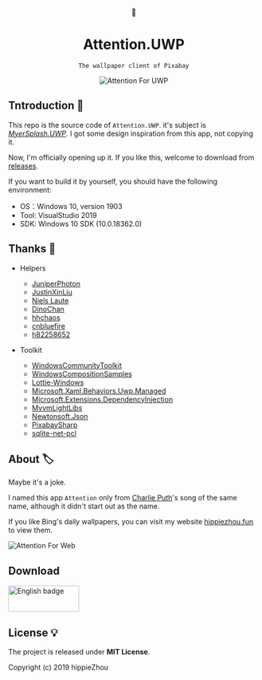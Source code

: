 <div align='center'>

📸

#  Attention.UWP

`The wallpaper client of Pixabay`

![Attention For UWP](images/uwp.png)

</div>

## Tntroduction 🎉

This repo is the source code of `Attention.UWP`. it's subject is *[MyerSplash.UWP](https://github.com/JuniperPhoton/MyerSplash.UWP)*. I got some design inspiration from this app, not copying it. 

Now, I'm officially opening up it. If you like this, welcome to download from [releases](https://github.com/hippieZhou/Attention/releases).

If you want to build it by yourself, you should have the following environment:

- OS：Windows 10, version 1903
- Tool: VisualStudio 2019
- SDK: Windows 10 SDK (10.0.18362.0)

## Thanks 💬

- Helpers
  - [JuniperPhoton](https://github.com/JuniperPhoton)
  - [JustinXinLiu](https://github.com/JustinXinLiu)
  - [Niels Laute](https://github.com/niels9001)
  - [DinoChan](https://github.com/DinoChan)
  - [hhchaos](https://github.com/HHChaos)
  - [cnbluefire](https://github.com/cnbluefire)
  - [h82258652](https://github.com/h82258652)

- Toolkit
  - [WindowsCommunityToolkit](https://github.com/windows-toolkit/WindowsCommunityToolkit)
  - [WindowsCompositionSamples](https://github.com/microsoft/WindowsCompositionSamples)
  - [Lottie-Windows](https://github.com/windows-toolkit/Lottie-Windows)
  - [Microsoft.Xaml.Behaviors.Uwp.Managed](https://github.com/Microsoft/XamlBehaviors)
  - [Microsoft.Extensions.DependencyInjection](https://github.com/aspnet/Extensions)
  - [MvvmLightLibs](https://github.com/lbugnion/mvvmlight)
  - [Newtonsoft.Json](https://github.com/JamesNK/Newtonsoft.Json)
  - [PixabaySharp](https://github.com/ThomasPe/PixabaySharp)
  - [sqlite-net-pcl](https://github.com/praeclarum/sqlite-net)


## About 🏷️

Maybe it's a joke. 

I named this app `Attention` only from [Charlie Puth](https://music.163.com/#/song?id=473817398)'s song of the same name, although it didn't start out as the name.

If you like Bing's daily wallpapers, you can visit my website [hippiezhou.fun](https://hippiezhou.fun/) to view them.

![Attention For Web](images/web.png)

## Download

<a href='//www.microsoft.com/store/apps/9NC82MFX4BTZ?cid=storebadge&ocid=badge'><img src='https://assets.windowsphone.com/85864462-9c82-451e-9355-a3d5f874397a/ English_get-it-from-MS_InvariantCulture_Default.png' alt='English badge' style='width: 142px; height: 52px;'/></a>

## License 💡

The project is released under **MIT License**.

Copyright (c) 2019 hippieZhou